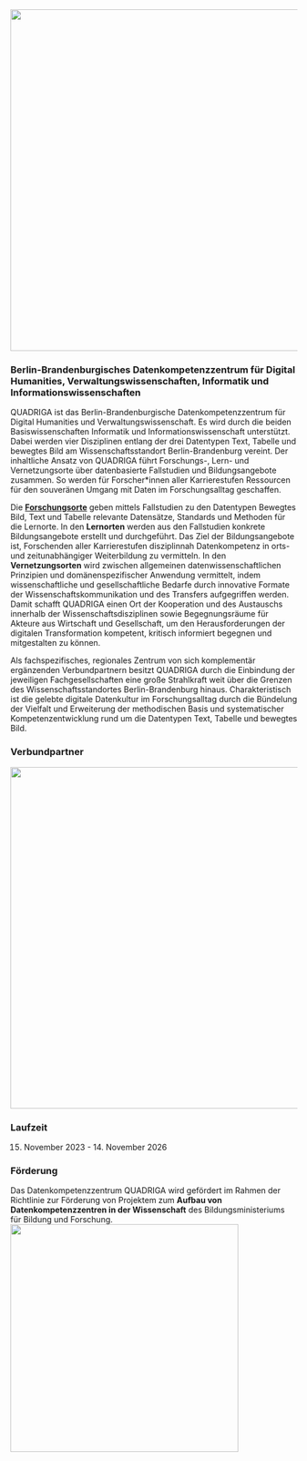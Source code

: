 <img src="https://github.com/quadriga-dk/quadriga-dk.github.io/assets/166709081/5c12adcd-43c0-4f45-908b-a83dd00af81f" width="600">

### **Berlin-Brandenburgisches Datenkompetenzzentrum für Digital Humanities, Verwaltungswissenschaften, Informatik und Informationswissenschaften**

QUADRIGA ist das Berlin-Brandenburgische Datenkompetenzzentrum für Digital Humanities und Verwaltungswissenschaft. Es wird durch die beiden Basiswissenschaften Informatik und Informationswissenschaft unterstützt. Dabei werden vier Disziplinen entlang der drei Datentypen Text, Tabelle und bewegtes Bild am Wissenschaftsstandort Berlin-Brandenburg vereint. Der inhaltliche Ansatz von QUADRIGA führt Forschungs-, Lern- und Vernetzungsorte über datenbasierte Fallstudien und Bildungsangebote zusammen. So werden für Forscher*innen aller Karrierestufen Ressourcen für den souveränen Umgang mit Daten im Forschungsalltag geschaffen.

Die [**Forschungsorte**](https://example.com/ "Optionaler Linktitel") geben mittels Fallstudien zu den Datentypen Bewegtes Bild, Text und Tabelle relevante Datensätze, Standards und Methoden für die Lernorte. In den **Lernorten** werden aus den Fallstudien konkrete Bildungsangebote erstellt und durchgeführt. Das Ziel der Bildungsangebote ist, Forschenden aller Karrierestufen disziplinnah Datenkompetenz in orts- und zeitunabhängiger Weiterbildung zu vermitteln. In den **Vernetzungsorten** wird zwischen allgemeinen datenwissenschaftlichen Prinzipien und domänenspezifischer Anwendung vermittelt, indem wissenschaftliche und gesellschaftliche Bedarfe durch innovative Formate der Wissenschaftskommunikation und des Transfers aufgegriffen werden. Damit schafft QUADRIGA einen Ort der Kooperation und des Austauschs innerhalb der Wissenschaftsdisziplinen sowie Begegnungsräume für Akteure aus Wirtschaft und Gesellschaft, um den Herausforderungen der digitalen Transformation kompetent, kritisch informiert begegnen und mitgestalten zu können.

Als fachspezifisches, regionales Zentrum von sich komplementär ergänzenden Verbundpartnern besitzt QUADRIGA durch die Einbindung der jeweiligen Fachgesellschaften eine große Strahlkraft weit über die Grenzen des Wissenschaftsstandortes Berlin-Brandenburg hinaus. Charakteristisch ist die gelebte digitale Datenkultur im Forschungsalltag durch die Bündelung der Vielfalt und Erweiterung der methodischen Basis und systematischer Kompetenzentwicklung rund um die Datentypen Text, Tabelle und bewegtes Bild. 

### Verbundpartner
<img src="https://github.com/quadriga-dk/quadriga-dk.github.io/assets/166709081/bdd18bd6-55f8-453f-8d97-cc0b213948ac" width="600">

### Laufzeit
15. November 2023 -  14. November 2026

### Förderung
Das Datenkompetenzzentrum QUADRIGA wird gefördert im Rahmen der Richtlinie zur Förderung von Projektem zum **Aufbau von Datenkompetenzzentren in der Wissenschaft** des Bildungsministeriums für Bildung und Forschung.
<img src="https://github.com/quadriga-dk/quadriga-dk.github.io/assets/166709081/85f6e9d9-6b62-4f51-b091-b2c9affa667b" width="400">
